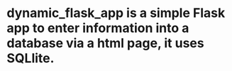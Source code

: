 # dynamic_flask_app is a simple Flask app to enter information into a database via a html page, it uses SQLlite. 
